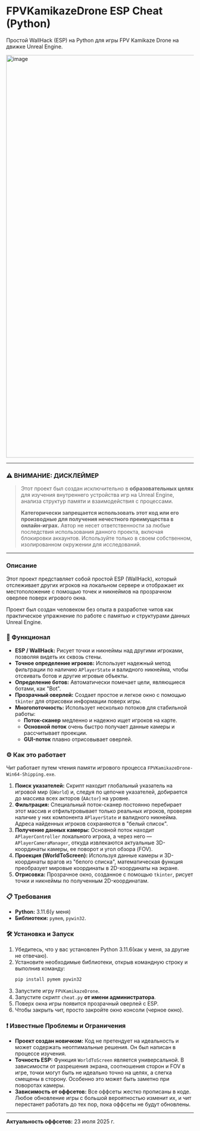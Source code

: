 # FPVKamikazeDrone ESP Cheat (Python)
Простой WallHack (ESP) на Python для игры FPV Kamikaze Drone на движке Unreal Engine.


<img width="1908" height="1079" alt="image" src="https://github.com/user-attachments/assets/1e353654-eb9a-44bb-975d-386634ef9483" />


---

### ⚠️ ВНИМАНИЕ: ДИСКЛЕЙМЕР

> Этот проект был создан исключительно в **образовательных целях** для изучения внутреннего устройства игр на Unreal Engine, анализа структур памяти и взаимодействия с процессами.
>
> **Категорически запрещается использовать этот код или его производные для получения нечестного преимущества в онлайн-играх.** Автор не несет ответственности за любые последствия использования данного проекта, включая блокировки аккаунтов. Используйте только в своем собственном, изолированном окружении для исследований.

---

### Описание

Этот проект представляет собой простой ESP (WallHack), который отслеживает других игроков на локальном сервере и отображает их местоположение с помощью точек и никнеймов на прозрачном оверлее поверх игрового окна.

Проект был создан человеком без опыта в разработке читов как практическое упражнение по работе с памятью и структурами данных Unreal Engine.

### 🚀 Функционал

*   **ESP / WallHack:** Рисует точки и никнеймы над другими игроками, позволяя видеть их сквозь стены.
*   **Точное определение игроков:** Использует надежный метод фильтрации по наличию `APlayerState` и валидного никнейма, чтобы отсеивать ботов и другие игровые объекты.
*   **Определение ботов:** Автоматически помечает цели, являющиеся ботами, как "Bot".
*   **Прозрачный оверлей:** Создает простое и легкое окно с помощью `tkinter` для отрисовки информации поверх игры.
*   **Многопоточность:** Использует несколько потоков для стабильной работы:
    *   **Поток-сканер** медленно и надежно ищет игроков на карте.
    *   **Основной поток** очень быстро получает данные камеры и рассчитывает проекции.
    *   **GUI-поток** плавно отрисовывает оверлей.

### ⚙️ Как это работает

Чит работает путем чтения памяти игрового процесса `FPVKamikazeDrone-Win64-Shipping.exe`.

1.  **Поиск указателей:** Скрипт находит глобальный указатель на игровой мир (`GWorld`) и, следуя по цепочке указателей, добирается до массива всех акторов (`AActor`) на уровне.
2.  **Фильтрация:** Специальный поток-сканер постоянно перебирает этот массив и отфильтровывает только реальных игроков, проверяя наличие у них компонента `APlayerState` и валидного никнейма. Адреса найденных игроков сохраняются в "белый список".
3.  **Получение данных камеры:** Основной поток находит `APlayerController` локального игрока, а через него — `APlayerCameraManager`, откуда извлекаются актуальные 3D-координаты камеры, ее поворот и угол обзора (FOV).
4.  **Проекция (WorldToScreen):** Используя данные камеры и 3D-координаты врагов из "белого списка", математическая функция преобразует мировые координаты в 2D-координаты на экране.
5.  **Отрисовка:** Прозрачное окно, созданное с помощью `tkinter`, рисует точки и никнеймы по полученным 2D-координатам.

### 📋 Требования

*   **Python:** 3.11.6(у меня)
*   **Библиотеки:** `pymem`, `pywin32`.

### 🛠️ Установка и Запуск

1.  Убедитесь, что у вас установлен Python 3.11.6(как у меня, за другие не отвечаю).
2.  Установите необходимые библиотеки, открыв командную строку и выполнив команду:
    ```sh
    pip install pymem pywin32
    ```
3.  Запустите игру `FPVKamikazeDrone`.
4.  Запустите скрипт `cheat.py` **от имени администратора**.
5.  Поверх окна игры появится прозрачный оверлей с ESP.
6.  Чтобы закрыть чит, просто закройте окно консоли (черное окно).

### ❗ Известные Проблемы и Ограничения

*   **Проект создан новичком:** Код не претендует на идеальность и может содержать неоптимальные решения. Он был написан в процессе изучения.
*   **Точность ESP:** Функция `WorldToScreen` является универсальной. В зависимости от разрешения экрана, соотношения сторон и FOV в игре, точки могут быть не идеально точно на целях, а слегка смещены в сторону. Особенно это может быть заметно при поворотах камеры.
*   **Зависимость от оффсетов:** Все оффсеты жестко прописаны в коде. Любое обновление игры с большой вероятностью изменит их, и чит перестанет работать до тех пор, пока оффсеты не будут обновлены.

---
**Актуальность оффсетов:** 23 июля 2025 г.
